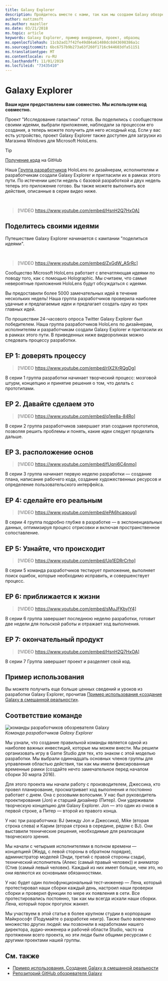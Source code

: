 ```yaml
---
title: Galaxy Explorer
description: Пройдитесь вместе с нами, так как мы создаем Galaxy обозреватель приложения Mixed Reality, победитель в совместном использовании нашей идеи.
author: mattzmsft
ms.author: mazeller
ms.date: 03/21/2018
ms.topic: article
keywords: Galaxy Explorer, пример внедрения, проект, образец
ms.openlocfilehash: 11cb2ad17f42fe49d84a61480dc8d43698386a1c
ms.sourcegitcommit: 6bc6757b9b273a63f260f1716c944603dfa51151
ms.translationtype: MT
ms.contentlocale: ru-RU
ms.lasthandoff: 11/01/2019
ms.locfileid: "73435410"
---
```

# <a name="galaxy-explorer"></a>Galaxy Explorer

**Ваши идеи предоставлены вам совместно. Мы используем код совместно.**

Проект "Исследование галактики" готов. Вы поделились с сообществом своими идеями, выбрали приложение, наблюдали за процессом его создания, а теперь можете получить для него исходный код. Если у вас есть устройство, проект Galaxy Explorer также доступен для загрузки из Магазина Windows для Microsoft HoloLens.
>[!TIP]
>[Получение кода](https://github.com/Microsoft/GalaxyExplorer) на GitHub

Наша [Группа разработчиков](galaxy-explorer.md#meet-the-team) HoloLens по дизайнерам, исполнителям и разработчикам создали Galaxy Explorer и пригласили их в рамках этого пути. По истечении шести недель с базовой разработкой и двух недель теперь это приложение готово. Вы также можете выполнить все действия, описанные в серии видео ниже.

<br>

>[!VIDEO https://www.youtube.com/embed/HsnH2Q7HxOA]

## <a name="share-your-idea"></a>Поделитесь своими идеями

Путешествие Galaxy Explorer начинается с кампании "поделиться идеями".

<br>

>[!VIDEO https://www.youtube.com/embed/ZxGdW_ASrRc]

Сообщество Microsoft HoloLens работает с впечатляющая идеями по поводу того, как с помощью Holographic. Мы считаем, что самые невероятные приложения HoloLens будут обсуждаться с идеями.

Вы предоставили более 5000 замечательных идей в течение нескольких недель! Наша группа разработчиков проверила наиболее удачные и предлагаемые идеи и предлагает создать одну из трех главных идей.

По прошествии 24-часового опроса Twitter Galaxy Explorer был победителем. Наша группа разработчиков HoloLens по дизайнерам, исполнителям и разработчикам создали Galaxy Explorer и пригласили их в рамках этого пути. В приведенных ниже видеороликах можно следовать процессу разработки.

## <a name="ep-1-trust-the-process"></a>EP 1: доверять процессу

>[!VIDEO https://www.youtube.com/embed/rIX2XrRQgDg]

В серии 1 группа разработки начинает творческий процесс: мозговой штурм, концепцию и принятие решения о том, что делать с прототипами.

## <a name="ep-2-lets-do-this"></a>EP 2. Давайте сделаем это

>[!VIDEO https://www.youtube.com/embed/q1ee8a-84Ro]

В серии 2 группа разработчиков завершает этап создания прототипов, позволяя решить проблемы и понять, какие идеи следует проделать дальше.

## <a name="ep-3-laying-foundations"></a>EP 3. расположение основ

>[!VIDEO https://www.youtube.com/embed/fUqni6C4nmo]

В серии 3 группа начинает первую неделю разработки — создание плана, написание рабочего кода, создание художественных ресурсов и определение пользовательского интерфейса.

## <a name="ep-4-make-it-real"></a>EP 4: сделайте его реальным

>[!VIDEO https://www.youtube.com/embed/ePA6hcaqoug]

В серии 4 группа подробно глубже в разработке — в экспоненциальных данных, оптимизируя процесс отрисовки и включая пространственное сопоставление.

## <a name="ep-5-see-what-happens"></a>EP 5: Узнайте, что происходит

>[!VIDEO https://www.youtube.com/embed/Up1EDRrCrho]

В серии 5 команда разработчиков тестирует приложение, выполняет поиск ошибок, которые необходимо исправить, и совершенствует процесс.

## <a name="ep-6-coming-to-life"></a>EP 6: приближается к жизни

>[!VIDEO https://www.youtube.com/embed/sMuJFKbylY4]

В серии 6 группа завершает последнюю неделю разработки, готовит две недели для польской работы и отражает ход выполнения.

## <a name="ep-7-the-final-product"></a>EP 7: окончательный продукт

>[!VIDEO https://www.youtube.com/embed/HsnH2Q7HxOA]

В серии 7 Группа завершает проект и разделяет свой код.

## <a name="case-study"></a>Пример использования

Вы можете получить еще больше ценных сведений и уроков из разработки Galaxy Explorer, прочитав [Пример использования «создание Galaxy в смешанной реальности»](case-study-creating-a-galaxy-in-mixed-reality.md).

## <a name="meet-the-team"></a>Соответствие команде

![команды разработчиков обозревателя Galaxy](images/syiteampic.jpg)<br>
*Команда разработчиков Galaxy Explorer*

Мы узнали, что создание правильной команды является одной из наиболее важных инвестиций, которые мы можем внести. Мы решили организовать игру в Game Studio для тех, кто знаком с этой моделью разработки. Мы выбрали одиннадцать основных членов группы для управления областью действия, так как мы имели фиксированные временные рамки (создайте нечто замечательное перед началом сборки 30 марта 2016).

Для этого проекта мы начали работу с производителем, Джессика, кто провел планирование, просматривает ход выполнения и постоянно работает с днем. Она с розовыми волосыми. У нас был руководитель проектирования (Jon) и старший дизайнер (Питер). Они удерживали творческую концепцию для Galaxy Explorer. Jon — это один из очков в первой строке, а Питер — второй из правого конца.

У нас три разработчика: BJ (между Jon и Джессика), Mike (вторая строка слева) и Карим (вторая строка в середине, рядом с BJ). Они выставили технические решения, необходимые для реализации творческого зрения.

Мы начали с четырьмя исполнителями в полном времени — концепцией (Жедд, с левой стороны в обратном порядке), администратор моделей (Энди, третий с правой стороны сзади), технический исполнитель (Алекс (самый правый человек)) и аниматор (Стив (самый левый человек). Каждый из них имеет больше, чем это, но они являются их основными обязанностями.

У нас будет один полнофункциональный тест-инженер — Лена, который протестировал наши сборки каждый день, настроил наши проверки сборки и проверил функции по мере их появления в сети. Все протестировались постоянно, так как мы всегда искали наши сборки. Лена, который порок прогулок жаккет.

Мы участвуем в этой статье в более крупном студии в корпорации Майкрософт (Подумайте о разработке неигр). Также было вовлечено множество других людей: мы позвонили в наработками нашего директора, аудио-инженера и рабочей области Studio, часто на протяжении всего проекта, но эти люди были общими ресурсами с другими проектами нашей группы.

## <a name="see-also"></a>См. также
* [Пример использования. Создание Galaxy в смешанной реальности](case-study-creating-a-galaxy-in-mixed-reality.md)
* [Репозиторий GitHub обозревателя Galaxy](https://github.com/Microsoft/GalaxyExplorer)
